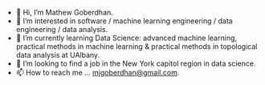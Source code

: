 - 👋 Hi, I’m Mathew Goberdhan.
- 👀 I’m interested in software / machine learning engineering / data engineering / data analysis.
- 🌱 I’m currently learning Data Science: advanced machine learning, practical methods in machine learning & practical methods in topological data analysis at UAlbany.
- 💞️ I’m looking to find a job in the New York capitol region in data science.
- 📫 How to reach me ... mjgoberdhan@gmail.com.

<!---
mjgoberdhan/mjgoberdhan is a ✨ special ✨ repository because its `README.md` (this file) appears on your GitHub profile.
You can click the Preview link to take a look at your changes.
--->
